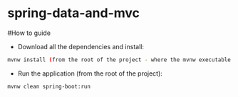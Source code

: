 # spring-data-and-mvc

#How to guide

* Download all the dependencies and install:
```bash
mvnw install (from the root of the project - where the mvnw executable is located)
```

* Run the application (from the root of the project):
```bash
mvnw clean spring-boot:run
```
